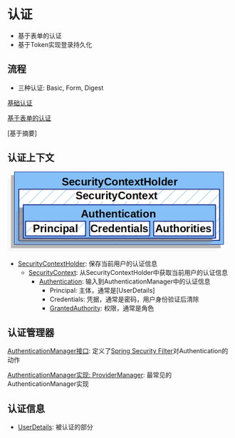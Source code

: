 # 认证

- 基于表单的认证
- 基于Token实现登录持久化

## 流程

- 三种认证: Basic, Form, Digest

[基础认证](SpringSecurity_Basic_Authentication.md)

[基于表单的认证](SpringSecurity_Form_Authentication.md)

[基于摘要]

## 认证上下文

![SpringSecurity_Authentication](/src/securitycontextholder.png)

- [SecurityContextHolder](SpringSecurity_SecurityContextHolder.md): 保存当前用户的认证信息
  - [SecurityContext](SpringSecurity_SecurityContext_Interface.md): 从SecurityContextHolder中获取当前用户的认证信息
    - [Authentication](SpringSecurity_Authentication_Interface.md): 输入到AuthenticationManager中的认证信息
      - Principal: 主体，通常是[UserDetails]
      - Credentials: 凭据，通常是密码，用户身份验证后清除
      - [GrantedAuthority](SpringSecurity_GrandAuthority_Interface.md): 权限，通常是角色

## 认证管理器

[AuthenticationManager接口](SpringSecurity_AuthenticationManager_Interface.md): 定义了[Spring Security Filter](SpringSecurity_Common_Architecture.md)对Authentication的动作

[AuthenticationManager实现: ProviderManager](SpringSecurity_ProviderManager.md): 最常见的AuthenticationManager实现

## 认证信息

- [UserDetails](SpringSecurity_UserDetailsService.md): 被认证的部分
